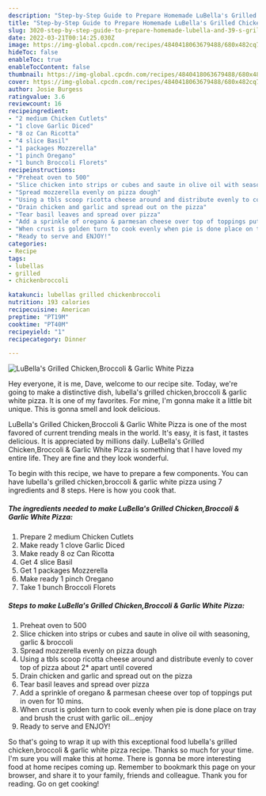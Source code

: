 ```yaml
---
description: "Step-by-Step Guide to Prepare Homemade LuBella's Grilled Chicken,Broccoli & Garlic White Pizza"
title: "Step-by-Step Guide to Prepare Homemade LuBella's Grilled Chicken,Broccoli & Garlic White Pizza"
slug: 3020-step-by-step-guide-to-prepare-homemade-lubella-and-39-s-grilled-chicken-broccoli-and-amp-garlic-white-pizza
date: 2022-03-21T00:14:25.030Z
image: https://img-global.cpcdn.com/recipes/4840418063679488/680x482cq70/lubellas-grilled-chickenbroccoli-garlic-white-pizza-recipe-main-photo.jpg
hideToc: false
enableToc: true
enableTocContent: false
thumbnail: https://img-global.cpcdn.com/recipes/4840418063679488/680x482cq70/lubellas-grilled-chickenbroccoli-garlic-white-pizza-recipe-main-photo.jpg
cover: https://img-global.cpcdn.com/recipes/4840418063679488/680x482cq70/lubellas-grilled-chickenbroccoli-garlic-white-pizza-recipe-main-photo.jpg
author: Josie Burgess
ratingvalue: 3.6
reviewcount: 16
recipeingredient:
- "2 medium Chicken Cutlets"
- "1 clove Garlic Diced"
- "8 oz Can Ricotta"
- "4 slice Basil"
- "1 packages Mozzerella"
- "1 pinch Oregano"
- "1 bunch Broccoli Florets"
recipeinstructions:
- "Preheat oven to 500"
- "Slice chicken into strips or cubes and saute in olive oil with seasoning, garlic & broccoli"
- "Spread mozzerella evenly on pizza dough"
- "Using a tbls scoop ricotta cheese around and distribute evenly to cover top of pizza about 2* apart until covered"
- "Drain chicken and garlic and spread out on the pizza"
- "Tear basil leaves and spread over pizza"
- "Add a sprinkle of oregano & parmesan cheese over top of toppings put in oven for 10 mins."
- "When crust is golden turn to cook evenly when pie is done place on tray and brush the crust with garlic oil...enjoy"
- "Ready to serve and ENJOY!"
categories:
- Recipe
tags:
- lubellas
- grilled
- chickenbroccoli

katakunci: lubellas grilled chickenbroccoli 
nutrition: 193 calories
recipecuisine: American
preptime: "PT19M"
cooktime: "PT40M"
recipeyield: "1"
recipecategory: Dinner

---
```



![LuBella&#39;s Grilled Chicken,Broccoli & Garlic White Pizza](https://img-global.cpcdn.com/recipes/4840418063679488/680x482cq70/lubellas-grilled-chickenbroccoli-garlic-white-pizza-recipe-main-photo.jpg)

Hey everyone, it is me, Dave, welcome to our recipe site. Today, we're going to make a distinctive dish, lubella&#39;s grilled chicken,broccoli & garlic white pizza. It is one of my favorites. For mine, I'm gonna make it a little bit unique. This is gonna smell and look delicious.



LuBella&#39;s Grilled Chicken,Broccoli & Garlic White Pizza is one of the most favored of current trending meals in the world. It's easy, it is fast, it tastes delicious. It is appreciated by millions daily. LuBella&#39;s Grilled Chicken,Broccoli & Garlic White Pizza is something that I have loved my entire life. They are fine and they look wonderful.


To begin with this recipe, we have to prepare a few components. You can have lubella&#39;s grilled chicken,broccoli & garlic white pizza using 7 ingredients and 8 steps. Here is how you cook that.

<!--inarticleads1-->

##### The ingredients needed to make LuBella&#39;s Grilled Chicken,Broccoli & Garlic White Pizza:

1. Prepare 2 medium Chicken Cutlets
1. Make ready 1 clove Garlic Diced
1. Make ready 8 oz Can Ricotta
1. Get 4 slice Basil
1. Get 1 packages Mozzerella
1. Make ready 1 pinch Oregano
1. Take 1 bunch Broccoli Florets




<!--inarticleads2-->

##### Steps to make LuBella&#39;s Grilled Chicken,Broccoli & Garlic White Pizza:

1. Preheat oven to 500
1. Slice chicken into strips or cubes and saute in olive oil with seasoning, garlic & broccoli
1. Spread mozzerella evenly on pizza dough
1. Using a tbls scoop ricotta cheese around and distribute evenly to cover top of pizza about 2* apart until covered
1. Drain chicken and garlic and spread out on the pizza
1. Tear basil leaves and spread over pizza
1. Add a sprinkle of oregano & parmesan cheese over top of toppings put in oven for 10 mins.
1. When crust is golden turn to cook evenly when pie is done place on tray and brush the crust with garlic oil...enjoy
1. Ready to serve and ENJOY!



So that's going to wrap it up with this exceptional food lubella&#39;s grilled chicken,broccoli & garlic white pizza recipe. Thanks so much for your time. I'm sure you will make this at home. There is gonna be more interesting food at home recipes coming up. Remember to bookmark this page on your browser, and share it to your family, friends and colleague. Thank you for reading. Go on get cooking!
